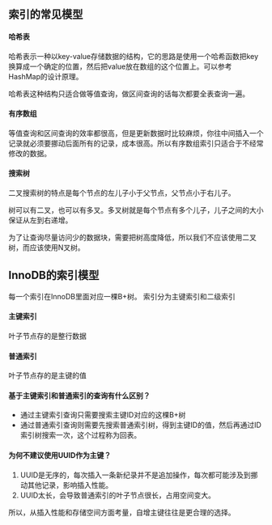 ## 索引的常见模型

#### 哈希表
哈希表示一种以key-value存储数据的结构，它的思路是使用一个哈希函数把key换算成一个确定的位置，然后把value放在数组的这个位置上。可以参考HashMap的设计原理。

哈希表这种结构只适合做等值查询，做区间查询的话每次都要全表查询一遍。

#### 有序数组
等值查询和区间查询的效率都很高，但是更新数据时比较麻烦，你往中间插入一个记录就必须要挪动后面所有的记录，成本很高。所以有序数组索引只适合于不经常修改的数据。

#### 搜索树
二叉搜索树的特点是每个节点的左儿子小于父节点，父节点小于右儿子。

树可以有二叉，也可以有多叉。多叉树就是每个节点有多个儿子，儿子之间的大小保证从左到右递增。

为了让查询尽量访问少的数据块，需要把树高度降低，所以我们不应该使用二叉树，而应该使用N叉树。


## InnoDB的索引模型
每一个索引在InnoDB里面对应一棵B+树。
索引分为主键索引和二级索引

#### 主键索引
叶子节点存的是整行数据

#### 普通索引
叶子节点存的是主键的值

#### 基于主键索引和普通索引的查询有什么区别？
- 通过主键索引查询只需要搜索主键ID对应的这棵B+树
- 通过普通索引查询则需要先搜索普通索引树，得到主键ID的值，然后再通过ID索引树搜索一次，这个过程称为回表。

#### 为何不建议使用UUID作为主键？
1. UUID是无序的，每次插入一条新纪录并不是追加操作，每次都可能涉及到挪动其他记录，影响插入性能。
2. UUID太长，会导致普通索引的叶子节点很长，占用空间变大。

所以，从插入性能和存储空间方面考量，自增主键往往是更合理的选择。